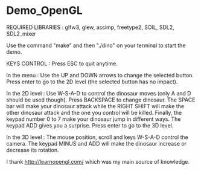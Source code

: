 # Demo_OpenGL

REQUIRED LIBRARIES :
glfw3, glew, assimp, freetype2, SOIL, SDL2, SDL2_mixer

Use the command "make" and then "./dino" on your terminal to start the demo.

KEYS CONTROL :
Press ESC to quit anytime.

In the menu :
	Use the UP and DOWN arrows to change the selected button. Press enter to go to the 2D level (the selected button has no impact).

In the 2D level :
	Use W-S-A-D to control the dinosaur moves (only A and D should be used though).
	Press BACKSPACE to change dinosaur.
	The SPACE bar will make your dinosaur attack while the RIGHT SHIFT will make the other dinosaur attack and the one you control will be killed. 
	Finally, the keypad number 0 to 7 make your dinosaur jump in different ways.
	The keypad ADD gives you a surprise.
	Press enter to go to the 3D level.

In the 3D level :
	The mouse position, scroll and keys W-S-A-D control the camera.
	The keypad MINUS and ADD will make the dinosaur increase or decrease its rotation.

I thank http://learnopengl.com/ which was my main source of knowledge.
